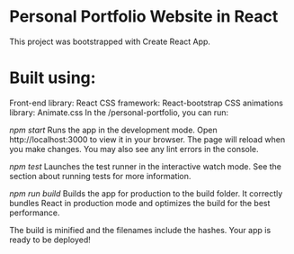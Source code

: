 # Personal Portfolio Website in React
This project was bootstrapped with Create React App.

# Built using:
Front-end library: React
CSS framework: React-bootstrap
CSS animations library: Animate.css
In the /personal-portfolio, you can run:

*npm start*
Runs the app in the development mode.
Open http://localhost:3000 to view it in your browser.
The page will reload when you make changes.
You may also see any lint errors in the console.

*npm test*
Launches the test runner in the interactive watch mode.
See the section about running tests for more information.

*npm run build*
Builds the app for production to the build folder.
It correctly bundles React in production mode and optimizes the build for the best performance.

The build is minified and the filenames include the hashes.
Your app is ready to be deployed!
